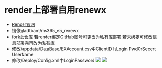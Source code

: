 # render上部署自用renewx
- [Render官网](https://render.com/)
- 镜像gladtbam/ms365_e5_renewx
- fork此仓库 若render绑定GitHub账号可更改为私有库部署 若未绑定可修改信息部署完再改为私有库
- 修改/appdata/DataBase/EXAccount.csv中ClientID IsLogin 	PwdOrSecert UserName
- 修改/Deploy/Config.xml中LoginPassword
![](https://Fastly.jsdelivr.net/gh/cooliceycold/render-renewx/example.png)
![](https://Fastly.jsdelivr.net/gh/cooliceycold/render-renewx/rd.png)
